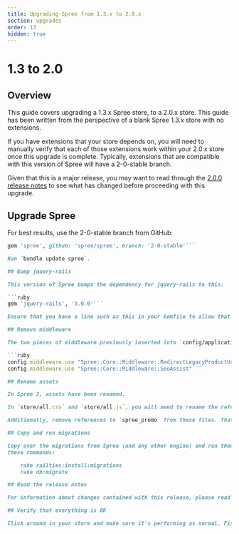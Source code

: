 ```yaml
---
title: Upgrading Spree from 1.3.x to 2.0.x
section: upgrades
order: 13
hidden: true
---
```


# 1.3 to 2.0

## Overview

This guide covers upgrading a 1.3.x Spree store, to a 2.0.x store. This guide has been written from the perspective of a blank Spree 1.3.x store with no extensions.

If you have extensions that your store depends on, you will need to manually verify that each of those extensions work within your 2.0.x store once this upgrade is complete. Typically, extensions that are compatible with this version of Spree will have a 2-0-stable branch.

Given that this is a major release, you may want to read through the [2.0.0 release notes](http://guides.spreecommerce.org/release_notes/spree_2_0_0.html) to see what has changed before proceeding with this upgrade.

## Upgrade Spree

For best results, use the 2-0-stable branch from GitHub:

```ruby
gem 'spree', github: 'spree/spree', branch: '2-0-stable'```

Run `bundle update spree`.

## Bump jquery-rails

This version of Spree bumps the dependency for jquery-rails to this:

```ruby
gem 'jquery-rails', '3.0.0'```

Ensure that you have a line such as this in your Gemfile to allow that dependency.

## Remove middleware

The two pieces of middleware previously inserted into `config/application.rb` have now been deprecated. Remove these two lines:

```ruby
config.middleware.use "Spree::Core::Middleware::RedirectLegacyProductUrl"
config.middleware.use "Spree::Core::Middleware::SeoAssist"```

## Rename assets

In Spree 2, assets have been renamed.

In `store/all.css` and `store/all.js`, you will need to rename the references from `spree_core` to `spree_frontend`. Similarly to this, in `admin/all.css` and `admin/all.js`, you will need to rename the references from `spree_core` to `spree_backend`.

Additionally, remove references to `spree_promo` from these files. That component of Spree has now been merged with the Core component.

## Copy and run migrations

Copy over the migrations from Spree (and any other engine) and run them using
these commands:

    rake railties:install:migrations
    rake db:migrate

## Read the release notes

For information about changes contained with this release, please read the [2.0.0 Release Notes](http://guides.spreecommerce.org/release_notes/spree_2_0_0.html).

## Verify that everything is OK

Click around in your store and make sure it's performing as normal. Fix any deprecation warnings you see.
```

